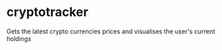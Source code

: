 # cryptotracker
Gets the latest crypto currencies prices and visualises the user's current holdings
